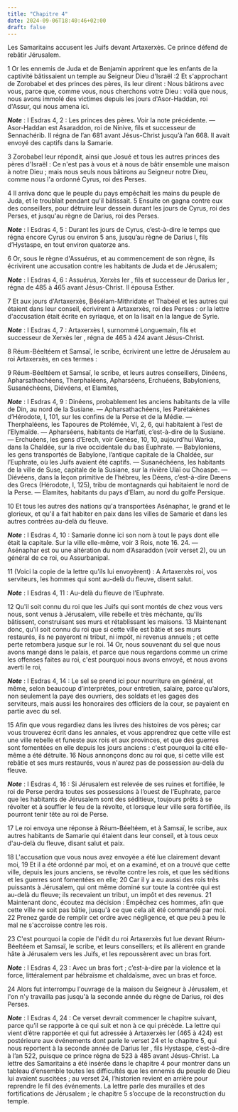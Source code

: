 ```yaml
---
title: "Chapitre 4"
date: 2024-09-06T18:40:46+02:00
draft: false
---
```



Les Samaritains accusent les Juifs devant Artaxerxès.
Ce prince défend de rebâtir Jérusalem.


1 Or les ennemis de Juda et de Benjamin apprirent que les enfants de la captivité bâtissaient un temple au Seigneur Dieu d'Israël :2 Et s'approchant de Zorobabel et des princes des pères, ils leur dirent : Nous bâtirons avec vous, parce que, comme vous, nous cherchons votre Dieu : voilà que nous, nous avons immolé des victimes depuis les jours d'Asor-Haddan, roi d'Assur, qui nous amena ici.

***Note*** :  I Esdras 4, 2 : Les princes des pères. Voir la note précédente. ― Asor-Haddan est Asaraddon, roi de Ninive, fils et successeur de Sennachérib. Il régna de l’an 681 avant Jésus-Christ jusqu’à l’an 668. Il avait envoyé des captifs dans la Samarie.

3 Zorobabel leur répondit, ainsi que Josué et tous les autres princes des pères d'Israël : Ce n'est pas à vous et à nous de bâtir ensemble une maison à notre Dieu ; mais nous seuls nous bâtirons au Seigneur notre Dieu, comme nous l'a ordonné Cyrus, roi des Perses.


4 Il arriva donc que le peuple du pays empêchait les mains du peuple de Juda, et le troublait pendant qu'il bâtissait. 5 Ensuite on gagna contre eux des conseillers, pour détruire leur dessein durant les jours de Cyrus, roi des Perses, et jusqu'au règne de Darius, roi des Perses.

***Note*** :  I Esdras 4, 5 : Durant les jours de Cyrus, c’est-à-dire le temps que régna encore Cyrus ou environ 5 ans, jusqu’au règne de Darius I, fils d’Hystaspe, en tout environ quatorze ans.


6 Or, sous le règne d'Assuérus, et au commencement de son règne, ils écrivirent une accusation contre les habitants de Juda et de Jérusalem;

***Note*** :  I Esdras 4, 6 : Assuérus, Xerxès Ier , fils et successeur de Darius Ier , régna de 485 à 465 avant Jésus-Christ. Il épousa Esther.


7 Et aux jours d'Artaxerxès, Bésélam-Mithridate et Thabéel et les autres qui étaient dans leur conseil, écrivirent à Artaxerxès, roi des Perses : or la lettre d'accusation était écrite en syriaque, et on la lisait en la langue de Syrie.

***Note*** :  I Esdras 4, 7 : Artaxerxès I, surnommé Longuemain, fils et successeur de Xerxès Ier , régna de 465 à 424 avant Jésus-Christ.


8 Réum-Béeltéem et Samsaï, le scribe, écrivirent une lettre de Jérusalem au roi Artaxerxès, en ces termes :


9 Réum-Béeltéem et Samsaï, le scribe, et leurs autres conseillers, Dinéens, Apharsathachéens, Therphaléens, Apharséens, Erchuéens, Babyloniens, Susanéchéens, Diévéens, et Elamites,

***Note*** :  I Esdras 4, 9 : Dinéens, probablement les anciens habitants de la ville de Din, au nord de la Susiane. ― Apharsathachéens, les Parétakènes d’Hérodote, I, 101, sur les confins de la Perse et de la Médie. ― Therphaléens, les Tapoures de Ptolémée, VI, 2, 6, qui habitaient à l’est de l’Elymaïde. ― Apharséens, habitants de Harfati, c’est-à-dire de la Susiane. ― Erchuéens, les gens d’Erech, voir Genèse, 10, 10, aujourd’hui Warka, dans la Chaldée, sur la rive occidentale du bas Euphrate. ― Babyloniens, les gens transportés de Babylone, l’antique capitale de la Chaldée, sur l’Euphrate, où les Juifs avaient été captifs. ― Susanéchéens, les habitants de la ville de Suse, capitale de la Susiane, sur la rivière Ulaï ou Choaspe. ― Diévéens, dans la leçon primitive de l’hébreu, les Déens, c’est-à-dire Dæens des Grecs (Hérodote, I, 125), tribu de montagnards qui habitaient le nord de la Perse. ― Elamites, habitants du pays d’Elam, au nord du golfe Persique.

10 Et tous les autres des nations qu'a transportées Asénaphar, le grand et le glorieux, et qu'il a fait habiter en paix dans les villes de Samarie et dans les autres contrées au-delà du fleuve.

***Note*** :  I Esdras 4, 10 : Samarie donne ici son nom à tout le pays dont elle était la capitale. Sur la ville elle-même, voir 3 Rois, note 16. 24. ― Asénaphar est ou une altération du nom d’Asaraddon (voir verset 2), ou un général de ce roi, ou Assurbanipal.


11 (Voici la copie de la lettre qu'ils lui envoyèrent) : A Artaxerxès roi, vos serviteurs, les hommes qui sont au-delà du fleuve, disent salut.

***Note*** :  I Esdras 4, 11 : Au-delà du fleuve de l’Euphrate.


12 Qu'il soit connu du roi que les Juifs qui sont montés de chez vous vers nous, sont venus à Jérusalem, ville rebelle et très méchante, qu'ils bâtissent, construisant ses murs et rétablissant les maisons. 13 Maintenant donc, qu'il soit connu du roi que si cette ville est bâtie et ses murs restaurés, ils ne payeront ni tribut, ni impôt, ni revenus annuels ; et cette perte retombera jusque sur le roi. 14 Or, nous souvenant du sel que nous avons mangé dans le palais, et parce que nous regardons comme un crime les offenses faites au roi, c'est pourquoi nous avons envoyé, et nous avons averti le roi,

***Note*** :  I Esdras 4, 14 : Le sel se prend ici pour nourriture en général, et même, selon beaucoup d’interprètes, pour entretien, salaire, parce qu’alors, non seulement la paye des ouvriers, des soldats et les gages des serviteurs, mais aussi les honoraires des officiers de la cour, se payaient en partie avec du sel.

15 Afin que vous regardiez dans les livres des histoires de vos pères; car vous trouverez écrit dans les annales, et vous apprendrez que cette ville est une ville rebelle et funeste aux rois et aux provinces, et que des guerres sont fomentées en elle depuis les jours anciens : c'est pourquoi la cité elle-même a été détruite. 16 Nous annonçons donc au roi que, si cette ville est rebâtie et ses murs restaurés, vous n'aurez pas de possession au-delà du fleuve.

***Note*** :  I Esdras 4, 16 : Si Jérusalem est relevée de ses ruines et fortifiée, le roi de Perse perdra toutes ses possessions à l’ouest de l’Euphrate, parce que les habitants de Jérusalem sont des séditieux, toujours prêts à se révolter et à souffler le feu de la révolte, et lorsque leur ville sera fortifiée, ils pourront tenir tête au roi de Perse.


17 Le roi envoya une réponse à Réum-Béeltéem, et à Samsaï, le scribe, aux autres habitants de Samarie qui étaient dans leur conseil, et à tous ceux d'au-delà du fleuve, disant salut et paix.


18 L'accusation que vous nous avez envoyée a été lue clairement devant moi, 19 Et il a été ordonné par moi, et on a examiné, et on a trouvé que cette ville, depuis les jours anciens, se révolte contre les rois, et que les séditions et les guerres sont fomentées en elle; 20 Car il y a eu aussi des rois très puissants à Jérusalem, qui ont même dominé sur toute la contrée qui est au-delà du fleuve; ils recevaient un tribut, un impôt et des revenus. 21 Maintenant donc, écoutez ma décision : Empêchez ces hommes, afin que cette ville ne soit pas bâtie, jusqu'à ce que cela ait été commandé par moi. 22 Prenez garde de remplir cet ordre avec négligence, et que peu à peu le mal ne s'accroisse contre les rois.


23 C'est pourquoi la copie de l'édit du roi Artaxerxès fut lue devant Réum-Béeltéem et Samsaï, le scribe, et leurs conseillers; et ils allèrent en grande hâte à Jérusalem vers les Juifs, et les repoussèrent avec un bras fort.

***Note*** :  I Esdras 4, 23 : Avec un bras fort ; c’est-à-dire par la violence et la force, littéralement par hébraïsme et chaldaïsme, avec un bras et force.


24 Alors fut interrompu l'ouvrage de la maison du Seigneur à Jérusalem, et l'on n'y travailla pas jusqu'à la seconde année du règne de Darius, roi des Perses.

***Note*** :  I Esdras 4, 24 : Ce verset devrait commencer le chapitre suivant, parce qu’il se rapporte à ce qui suit et non à ce qui précède. La lettre qui vient d’être rapportée et qui fut adressée à Artaxerxès Ier (465 à 424) est postérieure aux événements dont parle le verset 24 et le chapitre 5, qui nous reportent à la seconde année de Darius Ier , fils Hystaspe, c’est-à-dire à l’an 522, puisque ce prince régna de 523 à 485 avant Jésus-Christ. La lettre des Samaritains a été insérée dans le chapitre 4 pour montrer dans un tableau d’ensemble toutes les difficultés que les ennemis du peuple de Dieu lui avaient suscitées ; au verset 24, l’historien revient en arrière pour reprendre le fil des événements. La lettre parle des murailles et des fortifications de Jérusalem ; le chapitre 5 s’occupe de la reconstruction du temple.


